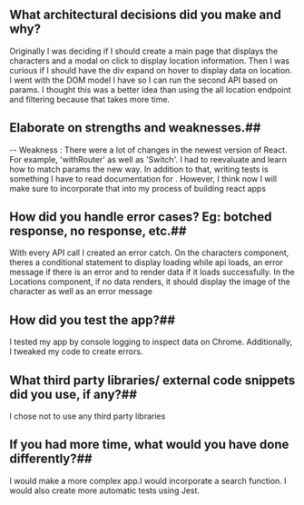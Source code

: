 ## What architectural decisions did you make and why?

Originally I was deciding if I should create a main page that displays the characters and a modal on click to display location information. Then I was curious if I should have the div expand on hover to display data on location. I went with the DOM model I have so I can run the second API based on params. I thought this was a better idea than using the all location endpoint and filtering because that takes more time.

## Elaborate on strengths and weaknesses.##

-- Weakness : There were a lot of changes in the newest version of React. For example, 'withRouter' as well as 'Switch'. I had to reevaluate and learn how to match params the new way. In addition to that, writing tests is something I have to read documentation for . However, I think now I will make sure to incorporate that into my process of building react apps

## How did you handle error cases? Eg: botched response, no response, etc.##

With every API call I created an error catch. On the characters component, theres a conditional statement to display loading while api loads, an error message if there is an error and to render data if it loads successfully. In the Locations component, if no data renders, it should display the image of the character as well as an error message

## How did you test the app?##

I tested my app by console logging to inspect data on Chrome. Additionally, I tweaked my code to create errors.

## What third party libraries/ external code snippets did you use, if any?##

I chose not to use any third party libraries

## If you had more time, what would you have done differently?##

I would make a more complex app.I would incorporate a search function. I would also create more automatic tests using Jest.
